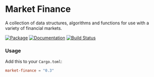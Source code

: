 # Market Finance

A collection of data structures, algorithms and functions for use with a variety of financial markets.

[![Package][cratesio-image]][cratesio]
[![Documentation][docsrs-image]][docsrs]
[![Build Status][build-image]][build]

[docsrs-image]: https://docs.rs/market-finance/badge.svg
[docsrs]: https://docs.rs/market-finance
[cratesio-image]: https://img.shields.io/crates/v/market-finance.svg
[cratesio]: https://crates.io/crates/market-finance
[build-image]: https://github.com/fbriden/market-finance-rs/workflows/Build/badge.svg
[build]: https://github.com/fbriden/market-finance-rs/actions


### Usage

Add this to your `Cargo.toml`:

```toml
market-finance = "0.3"
```
